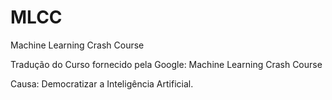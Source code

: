 # MLCC
Machine Learning Crash Course

Tradução do Curso fornecido pela Google:
<b></b>
Machine Learning Crash Course</b>

Causa: Democratizar a Inteligência Artificial.
